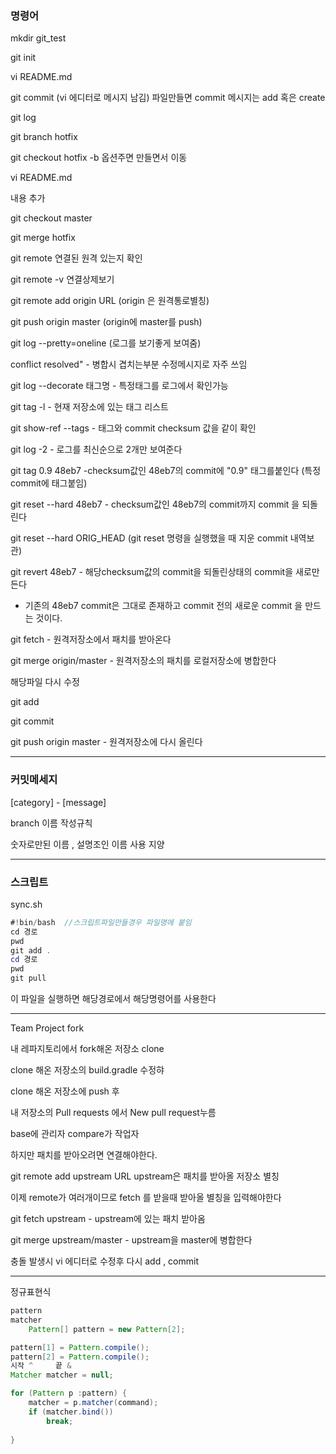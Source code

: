 ### 명령어

mkdir git_test

git init

vi README.md

git commit    (vi 에디터로 메시지 남김)     파일만들면 commit 메시지는 add 혹은 create 

git log

git branch hotfix

git checkout hotfix        -b 옵션주면 만들면서 이동

vi README.md 

내용 추가

git checkout master

git merge hotfix

git remote   연결된 원격 있는지 확인   

git remote -v 연결상제보기

git remote add origin URL   (origin 은 원격통로별칭)

git push origin master (origin에 master를 push)

git log --pretty=oneline (로그를 보기좋게 보여줌)

conflict resolved"         -      병합시 겹치는부분 수정메시지로 자주 쓰임

git log --decorate 태그명       -      특정태그를 로그에서 확인가능

git tag -l     -    현재 저장소에 있는 태그 리스트

git show-ref --tags     -     태그와 commit checksum 값을 같이 확인

git log -2    -   로그를 최신순으로 2개만 보여준다

git tag 0.9 48eb7  -checksum값인 48eb7의 commit에  "0.9" 태그를붙인다 (특정commit에  태그붙임)

git reset --hard 48eb7  -  checksum값인 48eb7의 commit까지 commit 을 되돌린다

git reset --hard ORIG_HEAD (git reset 명령을 실행했을 때 지운 commit 내역보관)

git revert 48eb7 -  해당checksum값의 commit을 되돌린상태의 commit을 새로만든다 

- 기존의 48eb7 commit은 그대로 존재하고 commit 전의 새로운 commit 을 만드는 것이다.

git fetch  -  원격저장소에서 패치를 받아온다

git merge origin/master - 원격저장소의 패치를 로컬저장소에 병합한다

해당파일 다시 수정

 git add

git commit

git push origin master     -  원격저장소에 다시 올린다

---

### 커밋메세지

[category] - [message]

branch 이름 작성규칙

숫자로만된 이름 , 설명조인 이름 사용 지양

---

### 스크립트

sync.sh 

```java
#!bin/bash  //스크립트파일만들경우 파일명에 붙임
cd 경로
pwd
git add . 
cd 경로
pwd
git pull
```

이 파일을 실행하면 해당경로에서 해당명령어를 사용한다

---

Team Project    fork

내 레파지토리에서 fork해온 저장소 clone 

clone 해온 저장소의 build.gradle 수정햐

clone 해온 저장소에 push 후 

내 저장소의 Pull requests 에서  New pull request누름

base에 관리자   compare가 작업자 

하지만  패치를 받아오려면 연결해야한다.

git remote add upstream URL      upstream은 패치를 받아올 저장소 별칭

이제 remote가 여러개이므로  fetch 를 받을때 받아올 별칭을 입력해야한다

git fetch upstream  - upstream에 있는 패치 받아옴

git merge upstream/master  -  upstream을 master에 병합한다

충돌 발생시 vi 에디터로 수정후 다시 add ,  commit

---

정규표현식

```java
pattern
matcher
    Pattern[] pattern = new Pattern[2];

pattern[1] = Pattern.compile();
pattern[2] = Pattern.compile();
시작 ^     끝 &
Matcher matcher = null;

for (Pattern p :pattern) {
    matcher = p.matcher(command);
    if (matcher.bind()) 
        break;
    
}
    
```







